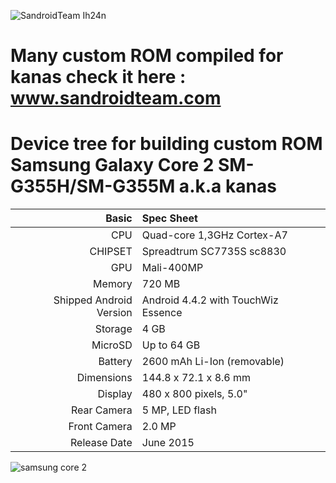 ![SandroidTeam Ih24n](https://4.bp.blogspot.com/-dtIEaGttERE/XKyQLxe0xhI/AAAAAAAABws/GqMPXn7jZQc0ayP63jT67RSurvv3FKdkwCLcBGAs/s1600/SandroidTeam-Ih24n.png "SandroidTeam Ih24n" )

Many custom ROM compiled for kanas check it here : www.sandroidteam.com
=====================================
Device tree for building custom ROM Samsung Galaxy Core 2 SM-G355H/SM-G355M a.k.a kanas
=====================================

Basic   | Spec Sheet
-------:|:-------------------------
CPU     | Quad-core 1,3GHz Cortex-A7
CHIPSET | Spreadtrum SC7735S sc8830
GPU     | Mali-400MP
Memory  | 720 MB
Shipped Android Version | Android 4.4.2 with TouchWiz Essence
Storage | 4 GB
MicroSD | Up to 64 GB
Battery | 2600 mAh Li-Ion (removable)
Dimensions | 144.8 x 72.1 x 8.6 mm
Display | 480 x 800 pixels, 5.0"
Rear Camera  | 5 MP, LED flash
Front Camera | 2.0 MP
Release Date | June 2015

![samsung core 2](https://cdn2.gsmarena.com/vv/pics/samsung/samsung-galaxy-core-2-sm-g355h-1.jpg "Samsung Galaxy core 2" )
